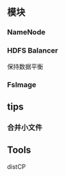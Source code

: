 

## 模块

### NameNode

### HDFS Balancer

保持数据平衡

### FsImage


## tips

### 合并小文件

## Tools

distCP
